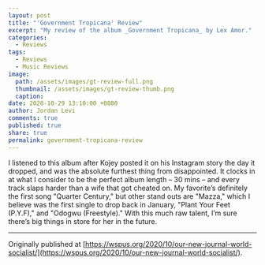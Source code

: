 ```yaml
---
layout: post
title: "'Government Tropicana' Review"
excerpt: "My review of the album _Government Tropicana_ by Lex Amor."
categories:
  - Reviews
tags:
  - Reviews
  - Music Reviews
image: 
  path: /assets/images/gt-review-full.png
  thumbnail: /assets/images/gt-review-thumb.png
  caption:
date: 2020-10-29 13:10:00 +0800
author: Jordan Levi
comments: true
published: true
share: true
permalink: government-tropicana-review
---
```

I listened to this album after Kojey posted it on his Instagram story the day it dropped, and was the absolute furthest thing from disappointed. It clocks in at what I consider to be the perfect album length – 30 mins – and every track slaps harder than a wife that got cheated on. My favorite’s definitely the first song "Quarter Century," but other stand outs are "Mazza," which I believe was the first single to drop back in January, "Plant Your Feet (P.Y.F)," and "Odogwu (Freestyle)." With this much raw talent, I’m sure there’s big things in store for her in the future.

<hr>

Originally published at [https://wspus.org/2020/10/our-new-journal-world-socialist/](https://wspus.org/2020/10/our-new-journal-world-socialist/).

